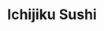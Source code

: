 ---
layout: place
title: "Ichijiku Sushi"
permalink: /california/los-angeles/ichijiku-sushi.html
stateAbbr: CA
stateName: California
cityName: Los Angeles
place_id: ChIJITUyY_vFwoARlZsDgNS-TzY
photos:
  - name: >-
      places/ChIJITUyY_vFwoARlZsDgNS-TzY/photos/AeeoHcJORV06dJ34N2IfFzvcKe1ew2r2VEvJvsdd11WcB15k8ercUNAxenUuuWE21DYlSxSqzjXFl9xosARYpRx8E4GLSPRL742eA6Hx0aYXGu5O3HK5vEUADX6natySTY8ZTWhpTUwFvXEOoukjbVfYa7xcoWSn3UIkdhnhbi21ioSPHY8m-WN2pJgJZoJL5_j2Bpi8Fok11iyyck_QpUGTQaNokdm6DfRQzQwi1-RYgSzDTfQMA9iRPKR1ccV7x30qqgP4NIpGF07j25adVStC7W1tcI1CXvDOoAhZKLfXtQwIPMY_rfNBgT40tafZs6xhzQ63Y3-9jE1hnI8nLnCT4wHqrqy2VR6nAZAGRsMPf8r4XJ5wCF-tgwWkYKQSkAaxiMTovLdkMTEXKN7a3luK_GHrip4o-q3rfz51tRIkP9MA5a8
    widthPx: 3024
    heightPx: 4032
    authorAttributions:
      - displayName: gil canales
        uri: https://maps.google.com/maps/contrib/111361705555681348852
        photoUri: >-
          https://lh3.googleusercontent.com/a-/ALV-UjUFReCnEmM79IWC40xwZim3BE50lvAjicR-HX0Z448DVf-luxU=s100-p-k-no-mo
    flagContentUri: >-
      https://www.google.com/local/imagery/report/?cb_client=maps_api_places.places_api&image_key=!1e10!2sCIHM0ogKEICAgIDqj42StAE&hl=en-US
    googleMapsUri: >-
      https://www.google.com/maps/place//data=!3m4!1e2!3m2!1sCIHM0ogKEICAgIDqj42StAE!2e10!4m2!3m1!1s0x80c2c5fb63323521:0x364fbed480039b95
  - name: >-
      places/ChIJITUyY_vFwoARlZsDgNS-TzY/photos/AeeoHcKiVoeyQJm2QfUiTTh2TmowRKE8CqPP26yfK4Idu5wPVKJVuLJ4jXbLPuUNNJ8tVtk7YTNW39OHNCuBQEMdR6-AqK8fpV-yU74pHmxsgPzkYaFBJjUZ-QPCpVthGInGtyJy671U1jJSOX3lGt7kGp88ZebDlSVkRfHo94oUcqNENNHiAqBhQlHMP_dK0IdUfCjWzg3ccy0fjHW08exi0HBBcQHApArVsf9azVhFq66Ss3MJ-_afDdsXJlSbxgkt6VYzC1Q5q5-41CVdRIS9GEnp-qbDAPlSym6wL1AzLA_ooOl0eaFp6Pt8n2IM38anfFEqA90MGa9uRgupeTkQ75eLYDDjYnpqODXoUjGp0HiNe5-vfnAD3FuI3yVo1bH7zAWNRkr_813FuzqKoa-87zP_oJPCMwl2S7U_2I8daQxGOA
    widthPx: 3024
    heightPx: 4032
    authorAttributions:
      - displayName: Felix Martinez
        uri: https://maps.google.com/maps/contrib/111174235428649097189
        photoUri: >-
          https://lh3.googleusercontent.com/a-/ALV-UjVRfT53EIz1Ahl86X1HJhl3Lsf6kshBM8QgWbSzVJbG1GU5hU9QmA=s100-p-k-no-mo
    flagContentUri: >-
      https://www.google.com/local/imagery/report/?cb_client=maps_api_places.places_api&image_key=!1e10!2sCIHM0ogKEICAgMDAsqP3Rw&hl=en-US
    googleMapsUri: >-
      https://www.google.com/maps/place//data=!3m4!1e2!3m2!1sCIHM0ogKEICAgMDAsqP3Rw!2e10!4m2!3m1!1s0x80c2c5fb63323521:0x364fbed480039b95
  - name: >-
      places/ChIJITUyY_vFwoARlZsDgNS-TzY/photos/AeeoHcI7H4yOUIt5DuVJdneK_3m9QUVR3j1mr9pr6Leia5LD3JEoX6g0PGwTjCCKe1X4K-9eMmEIeKfXUXFdzQYUge275sQK0DprqJ9w3eo4ZO-IcOFMK460fW3bNa7vKsngHsKgkwgnN8tI06EAFazJ2NifYivlSpLyNSeLk4ZytHudTEnPrGB7MeqRruPUCeW81WF6UzMou8C5i8xiCwjnGhY59n4efgCTrLgRkMK7MPft0GNoh04LfVbXdH1190LVZvoRuMOBHC6XbE12bPn9e8lw9P_4gbMniPCku9obEHwqYUl2sSwY5WnR7O6WvnUZmcVWy06W6Y4Mje4RQUQ-Q_JAlAoLCzx9JICO6-cCOT-Fd6VnW6ZU1-H6mR-jNg6Pku_0yAODPbOuU1fq_k4njbUQq57mExLgdV7ycI_G13gL_u1X
    widthPx: 4080
    heightPx: 3072
    authorAttributions:
      - displayName: samantha
        uri: https://maps.google.com/maps/contrib/106649868087096671602
        photoUri: >-
          https://lh3.googleusercontent.com/a-/ALV-UjVxx_QnXp8Pz7RUG8VqNsNrTDgyk3m85aottRmw73XGCNBOhAI7ug=s100-p-k-no-mo
    flagContentUri: >-
      https://www.google.com/local/imagery/report/?cb_client=maps_api_places.places_api&image_key=!1e10!2sCIHM0ogKEICAgIDxvrDKkgE&hl=en-US
    googleMapsUri: >-
      https://www.google.com/maps/place//data=!3m4!1e2!3m2!1sCIHM0ogKEICAgIDxvrDKkgE!2e10!4m2!3m1!1s0x80c2c5fb63323521:0x364fbed480039b95
  - name: >-
      places/ChIJITUyY_vFwoARlZsDgNS-TzY/photos/AeeoHcLI9DM2QwGtyj4DoKvzASzJcC6Yw5gyeJzJd-yWf27_iLW2Vchk0ziLJnZg7otRtA7Pqo8FIrZ3ydXZ1W0FET9x6HuwyVPfujvMl_BN5EvqxxBcOyIwxdgc4zUEHYo-FaX9K8Kp5lzBvdDcsw0ks0dMBTPlv0oAsAuC-pHY2xTx_Pw3P4FeOwpTJZSLRBnLcUw4Ze8zsR3UbrbQoTLxwKH7_Fn1eFvXbYExbMsExqC3ZU9uTtdYWg4D9jwWxcTmQ3expxOcXfGXD9Qpp3wW7uzKSVHxKxZJiajCxu4SYseq1jqWRB8KVzdvwfCgeiOGygdoP14QGHcyvIBbpGuf1721XIgy2lV8HssgGuIjlT7m2M9-ktsPHBwPVtF3l0ObdBvKJvViG8ujDL5r7R_xYikoBXpwYjf5kXAHaPjBeHfuJg
    widthPx: 3024
    heightPx: 4032
    authorAttributions:
      - displayName: Christina Mendoza
        uri: https://maps.google.com/maps/contrib/115380173285003471868
        photoUri: >-
          https://lh3.googleusercontent.com/a-/ALV-UjW2xsg6YeNyKYtaEt_-TRwRa5fSNscpTX78UQ0L78f-uhDvN2P3tA=s100-p-k-no-mo
    flagContentUri: >-
      https://www.google.com/local/imagery/report/?cb_client=maps_api_places.places_api&image_key=!1e10!2sCIHM0ogKEICAgIDhycXeKA&hl=en-US
    googleMapsUri: >-
      https://www.google.com/maps/place//data=!3m4!1e2!3m2!1sCIHM0ogKEICAgIDhycXeKA!2e10!4m2!3m1!1s0x80c2c5fb63323521:0x364fbed480039b95
  - name: >-
      places/ChIJITUyY_vFwoARlZsDgNS-TzY/photos/AeeoHcJp9jmJt6d2ZWhF5Aw1gNZAk5M3xC4rlog0ePghQf2gnZBt26yUzCVMXj9RomKlh6bInnLwenPMwFUV3UHSgqKra6GhMP5yryJJeR1ss-Udzh1OTh5kJLJLkf3SSf7qEmGCKHgm3aoj5r8aH1qDnJEoSoWh_2L6swpxeltFxM29B4c8G_eRjcqP3x-BVQyL5c6LTMnPazxzuoEnwe75LtXF3iS_EuTZr1sYvxjOdfWsv8sr1wms5sH6Nm5WOH1U11msUZeXTFBP7KGU1zc0qxUcuYyFyGmW_E39c06gGwYj68x6JQ7cbgtZksvrAG2Wnwsf9JC8qBZ2IwGhHP2GsZGp0IHVoJtNj4fM0b8E_BtslbM0Rvx0A308rU6ULiEL7ZkrN101oA3sWxCo-DTGWCBB4osnArq2nk0YXle8ZqLOSQ
    widthPx: 3072
    heightPx: 4080
    authorAttributions:
      - displayName: Jose M
        uri: https://maps.google.com/maps/contrib/100976625527137667249
        photoUri: >-
          https://lh3.googleusercontent.com/a/ACg8ocJ3txEEKQ6R4-JKWY2SAhe8wKp6IumAt_N7XzRHPeKe2ngvAg=s100-p-k-no-mo
    flagContentUri: >-
      https://www.google.com/local/imagery/report/?cb_client=maps_api_places.places_api&image_key=!1e10!2sCIHM0ogKEICAgIDXs9ncHA&hl=en-US
    googleMapsUri: >-
      https://www.google.com/maps/place//data=!3m4!1e2!3m2!1sCIHM0ogKEICAgIDXs9ncHA!2e10!4m2!3m1!1s0x80c2c5fb63323521:0x364fbed480039b95
  - name: >-
      places/ChIJITUyY_vFwoARlZsDgNS-TzY/photos/AeeoHcJCS_YdLHz7Jb8wyZo8Z0A-DB3vun9BAH5iyxk5unKA6NxpixyhWX1otZEPSlxyuVhQG71mQ1kgkSDxoq-yXhRL7QaO79hxS1gQXoYNqChuEknj9qWJFhKOH_azQeofQfpP3eHVjZqGahfMEgwRL8aez1oJnnnhwGLzSbVE2KVCPVDrFiCqMIajXKRfdY5QJN5OucB_Qv7MD5o7MDc2reM-lr1kwNRHODovXyZjCJNoxs7AibYbJWg_RwCBvIkIC7cLfNoR2n9enHu56RbF-22-hQZmzg9XD-N5_kgnXz4j0NTvsf4JGyxAGRADshQDRJbOUO5z05hfsVIAg4WydxrssmcDdMKSG36wYudh7kxdoIjHiWscC8bDaVcdKBxRTeij9fztKK_nhCP8GIoAdTJF73nZmx3qoFzHkdJ1oZ1UjR2b
    widthPx: 4032
    heightPx: 3024
    authorAttributions:
      - displayName: Nathan Chan
        uri: https://maps.google.com/maps/contrib/100015990191873509948
        photoUri: >-
          https://lh3.googleusercontent.com/a-/ALV-UjWOQGXAeL9Bu6vR1IlJt-H-1bAuKAvGj9gKMIRGPpqANcPb00CP=s100-p-k-no-mo
    flagContentUri: >-
      https://www.google.com/local/imagery/report/?cb_client=maps_api_places.places_api&image_key=!1e10!2sCIHM0ogKEICAgICK5KiPwAE&hl=en-US
    googleMapsUri: >-
      https://www.google.com/maps/place//data=!3m4!1e2!3m2!1sCIHM0ogKEICAgICK5KiPwAE!2e10!4m2!3m1!1s0x80c2c5fb63323521:0x364fbed480039b95
  - name: >-
      places/ChIJITUyY_vFwoARlZsDgNS-TzY/photos/AeeoHcLVnRapLL3YOahfNFqgZWDDggMFnHrQs18C1ccZAMrRmJZbKZjkOTZ10HBUmaKuY2GzHJlw8Zck_kMcNBVbglOTbLbdD9czCYAT3pge5CUgCbPE-YxaP34fdJlm7fhIAOpL86U4nNZMfnZxTASeKqskn38it1vkjnIm0ur6_e0a91pANiOtoRM1vjlF_2Jhes221DFF0_fFu4y_pA0QOxu4aTLOfNaVT7LDheVCkw-4Lo9VzMA7cI67UtPFNrpQuUu3Rk_YG5PC1BWczUoj7MO5ozLD4IAb05rm9YO5gSofEbRaryh_X1FEkK-ggOPsjCw7yIjcJfOfRdB37hJpvOvo7R9wfOeru0gaBCcZbTRONugaK2hLy-kT-a5mJiNGqat5rU86BsveK7b-sHoVA0jbXD1WIx7bNwldoNBzS-s
    widthPx: 3024
    heightPx: 4032
    authorAttributions:
      - displayName: Felix Martinez
        uri: https://maps.google.com/maps/contrib/111174235428649097189
        photoUri: >-
          https://lh3.googleusercontent.com/a-/ALV-UjVRfT53EIz1Ahl86X1HJhl3Lsf6kshBM8QgWbSzVJbG1GU5hU9QmA=s100-p-k-no-mo
    flagContentUri: >-
      https://www.google.com/local/imagery/report/?cb_client=maps_api_places.places_api&image_key=!1e10!2sCIHM0ogKEICAgMDAsqP3Bw&hl=en-US
    googleMapsUri: >-
      https://www.google.com/maps/place//data=!3m4!1e2!3m2!1sCIHM0ogKEICAgMDAsqP3Bw!2e10!4m2!3m1!1s0x80c2c5fb63323521:0x364fbed480039b95
  - name: >-
      places/ChIJITUyY_vFwoARlZsDgNS-TzY/photos/AeeoHcI0A0beYI4NDDctPl28xVmXRwrIo5IsWR0pfowNgYokZX7L6rn7ZqWW95WpmRlNK5hltBHDUTvSTG7k72GP2GVCLBb_sz8lZXOpBly4mIW74PJ6RgV6VFyFyU0jCXuDr8sGT9LLQf4h7kEeqHO3A1VWUQqudWwd70Mi8MhK2QFLKx7jRkI-yXvw-_c-6LAoWPCe5hcMlknF65kErrNIYrBhogFwzbsb6LicVLzbUlYADyDEsIa_oT3-LBO9QhkBRSH9IafVj0bVKBawu-kf1lllRnu-rwzyG-jqyd4vfmWUQvZcqu5ocNAvpfejXiqmsYosAEzyMag_KPFQfYo9Hp3woIv7hI-ETxVvVOJp7UzKto9zxYRrER__reGbpkTSGQTnLwZSw4c49QOmG08rYjzyJh13iA6-pDzI_xDEs9axDtY
    widthPx: 3000
    heightPx: 4000
    authorAttributions:
      - displayName: William Echeverria
        uri: https://maps.google.com/maps/contrib/115232201676179581681
        photoUri: >-
          https://lh3.googleusercontent.com/a-/ALV-UjUA11p697phxC-G29Um7VfnhcQSJYfV1hN6FeGjDAfH0tMVgyNw-Q=s100-p-k-no-mo
    flagContentUri: >-
      https://www.google.com/local/imagery/report/?cb_client=maps_api_places.places_api&image_key=!1e10!2sCIHM0ogKEICAgICq2vLpqQE&hl=en-US
    googleMapsUri: >-
      https://www.google.com/maps/place//data=!3m4!1e2!3m2!1sCIHM0ogKEICAgICq2vLpqQE!2e10!4m2!3m1!1s0x80c2c5fb63323521:0x364fbed480039b95
  - name: >-
      places/ChIJITUyY_vFwoARlZsDgNS-TzY/photos/AeeoHcJGw25p0aV6KiTRA85mCAgGkziq6prZAumXLeFzDDffbpO2bGWLm9BodnmggpEXp3llKPAwsbZtR-H-URfOiv8WfuEjBFzstNYNh8H94atmhzb8yxUsGGOvRpIxX1lAg2hCJLrDylsU0eR3glxEELN9GGRaQMQ-512xxy0SiKx8SGKRH7Qgn2Sc3tTaPhSxvWJtT57sFT4yFSO9m-gJATUwLJOj-FaPsowlJnf5a5MgTeV5G3Vg92ZBeD9hyHSu8N-t7ViSfwGnqEzg0k4Oeh6EvnEQZhfYbgfG3SR5OdNuWR1plCB8Ln9P2c0T_zevPSoeLTOyPUai1x88XsB0P-6YudG9LpBYW2tA0-2UjeRN4mFOwlOpSw59IVOFHz-RragSLzh7RbSXEeem8UNT7NHuoxdMuWbU4TkRphMkahmjGbdF
    widthPx: 4032
    heightPx: 3024
    authorAttributions:
      - displayName: Nathan Chan
        uri: https://maps.google.com/maps/contrib/100015990191873509948
        photoUri: >-
          https://lh3.googleusercontent.com/a-/ALV-UjWOQGXAeL9Bu6vR1IlJt-H-1bAuKAvGj9gKMIRGPpqANcPb00CP=s100-p-k-no-mo
    flagContentUri: >-
      https://www.google.com/local/imagery/report/?cb_client=maps_api_places.places_api&image_key=!1e10!2sCIHM0ogKEICAgICK5KivvAE&hl=en-US
    googleMapsUri: >-
      https://www.google.com/maps/place//data=!3m4!1e2!3m2!1sCIHM0ogKEICAgICK5KivvAE!2e10!4m2!3m1!1s0x80c2c5fb63323521:0x364fbed480039b95
  - name: >-
      places/ChIJITUyY_vFwoARlZsDgNS-TzY/photos/AeeoHcL5pGDdUM9_qt3346hkepI-Bcvx5KXpvHhW7-TWJFhb339KIZX_zmCUQ4wO3PbrOdqtnkwO8uds7wSSmE8LQGnckC-r3osh9E1qZTHTJartWgkZGd1RlLAahSxRi-OmdKMztXIk33a65EPqkTaSEvLquI-5MS_KvMRIJlT3p3h0CMPvIb9jQmCscnD7Qtf7ShqQMlEQ4Ocsp5aAvRHnqQfHjuEuDMIipiXBkdV4_Yweee1c-5iYC3Jauh8NpSTGM9eNoBCPgYENWEnTwFYGOM3T1uVTmKyr6cuJ5XNKf0tP9OP45ZyxxAusObP2aPGq3cvHKZlDJOleSdIVVKSbV7KmK_yup4fZ_vMaK5CpQ08PowQLrv57UgbYtwc38jgdbcsXe66ARszooltfvsj7kRJACpnx4Nfv6piTtjl59YfmAg
    widthPx: 4032
    heightPx: 3024
    authorAttributions:
      - displayName: Nathan Chan
        uri: https://maps.google.com/maps/contrib/100015990191873509948
        photoUri: >-
          https://lh3.googleusercontent.com/a-/ALV-UjWOQGXAeL9Bu6vR1IlJt-H-1bAuKAvGj9gKMIRGPpqANcPb00CP=s100-p-k-no-mo
    flagContentUri: >-
      https://www.google.com/local/imagery/report/?cb_client=maps_api_places.places_api&image_key=!1e10!2sCIHM0ogKEICAgICK5KiPeQ&hl=en-US
    googleMapsUri: >-
      https://www.google.com/maps/place//data=!3m4!1e2!3m2!1sCIHM0ogKEICAgICK5KiPeQ!2e10!4m2!3m1!1s0x80c2c5fb63323521:0x364fbed480039b95
address: 5629, 1/2 N Figueroa St, Los Angeles, CA 90042, USA
street: 5629, 1/2 N Figueroa St
city: Los Angeles
state: CA
zip: '90042'
country: USA
neighborhood: Highland Park
latitude: '34.109562'
longitude: '-118.193374'
accessibility_options:
  wheelchairAccessibleParking: true
  wheelchairAccessibleEntrance: true
  wheelchairAccessibleRestroom: true
  wheelchairAccessibleSeating: true
business_status: OPERATIONAL
name: Ichijiku Sushi
google_maps_links:
  directionsUri: >-
    https://www.google.com/maps/dir//''/data=!4m7!4m6!1m1!4e2!1m2!1m1!1s0x80c2c5fb63323521:0x364fbed480039b95!3e0
  placeUri: https://maps.google.com/?cid=3913556421098314645
  writeAReviewUri: >-
    https://www.google.com/maps/place//data=!4m3!3m2!1s0x80c2c5fb63323521:0x364fbed480039b95!12e1
  reviewsUri: >-
    https://www.google.com/maps/place//data=!4m4!3m3!1s0x80c2c5fb63323521:0x364fbed480039b95!9m1!1b1
  photosUri: >-
    https://www.google.com/maps/place//data=!4m3!3m2!1s0x80c2c5fb63323521:0x364fbed480039b95!10e5
primary_type: Sushi Restaurant
opening_hours:
  regular: null
  current: null
secondary_opening_hours:
  regular:
    weekdayDescriptions: null
    type: null
  current:
    weekdayDescriptions: null
    type: null
phone: (323) 739-6232
price_level: null
price_range: $30 &ndash; $50
rating: '4.3'
rating_count: 75
website: http://www.ichijikusushi.com/
description: null
reviews: null
parking_options: null
payment_options: null
allow_dogs: null
curbside_pickup: null
delivery: null
dine_in: null
good_for_children: null
good_for_groups: null
good_for_sports: null
live_music: null
menu_for_children: null
outdoor_seating: null
reservable: null
restroom: null
serves_beer: null
serves_breakfast: null
serves_brunch: null
serves_cocktails: null
serves_coffee: null
serves_dinner: null
serves_dessert: null
serves_lunch: null
serves_vegetarian_food: null
serves_wine: null
takeout: null

---